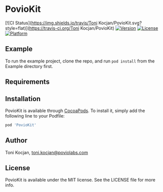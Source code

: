 # PovioKit

[![CI Status](https://img.shields.io/travis/Toni Kocjan/PovioKit.svg?style=flat)](https://travis-ci.org/Toni Kocjan/PovioKit)
[![Version](https://img.shields.io/cocoapods/v/PovioKit.svg?style=flat)](https://cocoapods.org/pods/PovioKit)
[![License](https://img.shields.io/cocoapods/l/PovioKit.svg?style=flat)](https://cocoapods.org/pods/PovioKit)
[![Platform](https://img.shields.io/cocoapods/p/PovioKit.svg?style=flat)](https://cocoapods.org/pods/PovioKit)

## Example

To run the example project, clone the repo, and run `pod install` from the Example directory first.

## Requirements

## Installation

PovioKit is available through [CocoaPods](https://cocoapods.org). To install
it, simply add the following line to your Podfile:

```ruby
pod 'PovioKit'
```

## Author

Toni Kocjan, toni.kocjan@poviolabs.com

## License

PovioKit is available under the MIT license. See the LICENSE file for more info.
